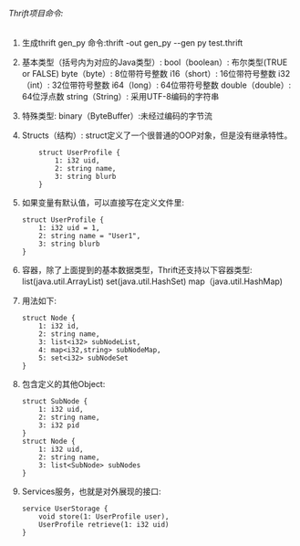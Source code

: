 ###### Thrift项目命令:
1. 生成thrift gen_py 命令:thrift -out gen_py --gen py test.thrift
2. 基本类型（括号内为对应的Java类型）:
    bool（boolean）: 布尔类型(TRUE or FALSE)
    byte（byte）: 8位带符号整数
    i16（short）: 16位带符号整数
    i32（int）: 32位带符号整数
    i64（long）: 64位带符号整数
    double（double）: 64位浮点数
    string（String）: 采用UTF-8编码的字符串
 

3. 特殊类型:
    binary（ByteBuffer）:未经过编码的字节流

4. Structs（结构）:
    struct定义了一个很普通的OOP对象，但是没有继承特性。
    ```
        struct UserProfile {
            1: i32 uid,
            2: string name,
            3: string blurb
        }
    ```

5. 如果变量有默认值，可以直接写在定义文件里:
    ```
    struct UserProfile {
        1: i32 uid = 1,
        2: string name = "User1",
        3: string blurb
    }
    ```

6. 容器，除了上面提到的基本数据类型，Thrift还支持以下容器类型:
list(java.util.ArrayList)
set(java.util.HashSet)
map（java.util.HashMap)

7. 用法如下:
    ```
    struct Node {
        1: i32 id,
        2: string name,
        3: list<i32> subNodeList,
        4: map<i32,string> subNodeMap,
        5: set<i32> subNodeSet
    }
    ```

8. 包含定义的其他Object:
    ```
    struct SubNode {
        1: i32 uid,
        2: string name,
        3: i32 pid
    }
    struct Node {
        1: i32 uid,
        2: string name,
        3: list<SubNode> subNodes
    }
    ```

9. Services服务，也就是对外展现的接口:
    ```
    service UserStorage {
        void store(1: UserProfile user),
        UserProfile retrieve(1: i32 uid)
    }
    ```
